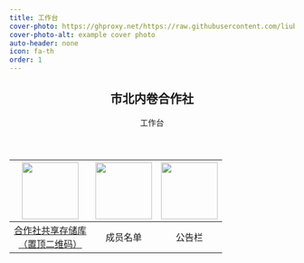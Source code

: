 ```yaml
---
title: 工作台
cover-photo: https://ghproxy.net/https://raw.githubusercontent.com/liubanlaobanzhang/Test/master/assets/images/cover.png
cover-photo-alt: example cover photo
auto-header: none
icon: fa-th
order: 1
---
```

<header>
  <h2>市北内卷合作社</h2>
  <p>工作台</p>
</header>

|<div align='center'><img src="https://ghproxy.net/https://raw.githubusercontent.com/liubanlaobanzhang/Test/master/assets/images/AppBlue.png" height="100px"></div>|<div align='center'><img src="https://ghproxy.com/https://raw.githubusercontent.com/liubanlaobanzhang/Test/master/assets/images/user.svg" height="100px"></div>|<div align='center'><img src="https://ghproxy.net/https://raw.githubusercontent.com/liubanlaobanzhang/Test/master/assets/images/notice.svg" height="100px"></div>
|-|-|-|
|<div align='center'><a href="https://liubanlaobanzhang.github.io/Test/topqr.html">合作社共享存储库<br>（置顶二维码）</div>|<div align='center'>成员名单</div>|<div align='center'>公告栏</div>|


<!---
<footer>
  <div class="row">
    <div class="4u 12u$(mobile)">
      <div class="item">
        <a href="https://liubanlaobanzhang.github.io/Test/topqr.html" class="image fit"><img src="https://ghproxy.net/https://raw.githubusercontent.com/liubanlaobanzhang/Test/master/assets/images/AppBlue.png"/></a>
        <header>
          <h3 href="https://liubanlaobanzhang.github.io/Test/topqr.html">合作社共享存储库</h3>
          <p href="https://liubanlaobanzhang.github.io/Test/topqr.html">（置顶二维码）</p>
        </header>
      </div>
    </div>
    <div class="4u 12u$(mobile)">
      <div class="item">
        <a href="https://liubanlaobanzhang.github.io/Test/user-list.html" class="image fit"><img src="https://ghproxy.net/https://raw.githubusercontent.com/liubanlaobanzhang/Test/master/assets/images/user.svg" height="300px"/></a>
        <header>
          <h3 href="https://liubanlaobanzhang.github.io/Test/topqr.html">成员名单</h3>
        </header>
      </div>
    </div>
    <div class="4u 12u$(mobile)">
      <div class="item">
        <a href="https://liubanlaobanzhang.github.io/Test/notice.html" class="image fit"><img src="https://ghproxy.net/https://raw.githubusercontent.com/liubanlaobanzhang/Test/master/assets/images/notice.svg" height="300px"/></a>
        <header>
          <h3 href="https://liubanlaobanzhang.github.io/Test/topqr.html">公告栏</h3>
        </header>
      </div>
    </div>

  </div>
</footer>
 -->